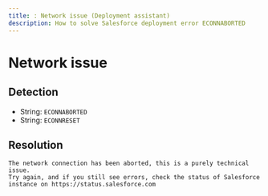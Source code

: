 ```yaml
---
title: : Network issue (Deployment assistant)
description: How to solve Salesforce deployment error ECONNABORTED
---
```

<!-- markdownlint-disable MD013 -->
# Network issue

## Detection

- String: `ECONNABORTED`
- String: `ECONNRESET`

## Resolution

```shell
The network connection has been aborted, this is a purely technical issue.
Try again, and if you still see errors, check the status of Salesforce instance on https://status.salesforce.com
```

